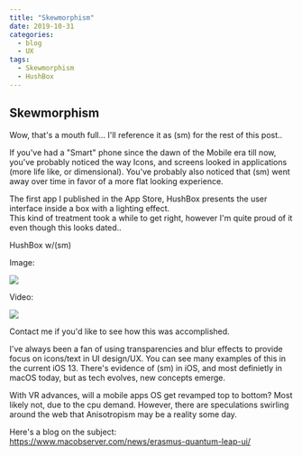 ```yaml
---
title: "Skewmorphism"
date: 2019-10-31
categories:
  - blog
  - UX
tags:
  - Skewmorphism
  - HushBox
---
```


## Skewmorphism 

Wow, that's a mouth full... I'll reference it as (sm) for the rest of this post..

If you've had a "Smart" phone since the dawn of the Mobile era till now, you've probably noticed the way Icons, and screens looked in applications (more life like, or dimensional).    You've probably also noticed that (sm) went away over time in favor of a more flat looking experience.

The first app I published in the App Store, HushBox presents the user interface inside a box with a lighting effect.   
This kind of treatment took a while to get right, however I'm quite proud of it even though this looks dated..

HushBox w/(sm)

Image:

![](https://cjazz.github.io/assets/images/HBScreen1.png)

Video:

![](https://drive.google.com/open?id=1uwrtxsh3sMbWYygEjFaj1KovNcveFFhO)

Contact me if you'd like to see how this was accomplished.

I've always been a fan of using transparencies and blur effects to provide focus on icons/text in UI design/UX.  You can see many examples of this in the current iOS 13.    There's evidence of (sm) in iOS, and most definietly in macOS today,
but as tech evolves, new concepts emerge.

With VR advances, will a mobile apps OS get revamped top to bottom?  Most likely not, due to the cpu demand.
However, there are speculations swirling around the web that Anisotropism may be a reality some day.


Here's a blog on the subject: https://www.macobserver.com/news/erasmus-quantum-leap-ui/

[Examples in Skewmorphism in apps]: https://blog.designcrowd.com/article/339/app-design-15-examples-of-skeuomorphism-in-user-interfaces

